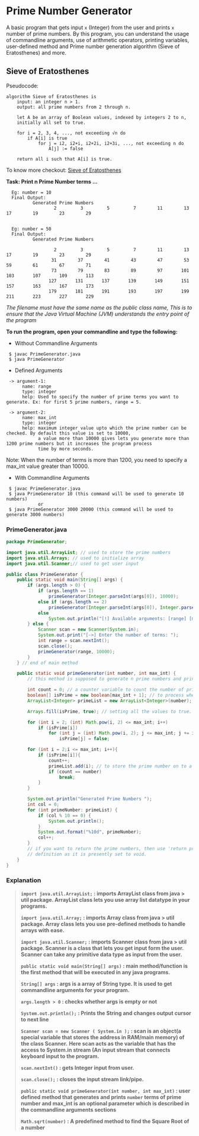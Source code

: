 # Prime Number Generator

A basic program that gets input `x` (Integer) from the user and prints `x` number of prime numbers. By this
program,
you can understand the usage of commandline arguments, use of arithmetic operators, printing variables, user-defined
method and Prime number generation algorithm (Sieve of Eratosthenes) and more.

## Sieve of Eratosthenes

Pseudocode:
```shell
algorithm Sieve of Eratosthenes is
    input: an integer n > 1.
    output: all prime numbers from 2 through n.

    let A be an array of Boolean values, indexed by integers 2 to n,
    initially all set to true.
    
    for i = 2, 3, 4, ..., not exceeding √n do
        if A[i] is true
            for j = i2, i2+i, i2+2i, i2+3i, ..., not exceeding n do
                A[j] := false

    return all i such that A[i] is true.
```

To know more checkout: [Sieve of Eratosthenes](https://en.wikipedia.org/wiki/Sieve_of_Eratosthenes)

**Task: Print n Prime Number terms ...**
```shell
  Eg: number = 10
  Final Output: 
          Generated Prime Numbers 
                  2         3         5         7        11        13        17        19        23        29

          
  Eg: number = 50
  Final Output:
          Generated Prime Numbers 

                  2         3         5         7        11        13        17        19        23        29
                 31        37        41        43        47        53        59        61        67        71
                 73        79        83        89        97       101       103       107       109       113
                127       131       137       139       149       151       157       163       167       173
                179       181       191       193       197       199       211       223       227       229
```

*The filename must have the same name as the public class name, This is to ensure that the Java Virtual Machine (JVM) understands the entry point of the program*

**To run the program, open your commandline and type the following:**
* Without Commandline Arguments
```shell
 $ javac PrimeGenerator.java
 $ java PrimeGenerator
```

* Defined Arguments
```shell
 -> argument-1: 
      name: range
      type: integer
      help: Used to specify the number of prime terms you want to generate. Ex: for first 5 prime numbers, range = 5.
  
 -> argument-2:
      name: max_int
      type: integer
      help: maximum integer value upto which the prime number can be checked. By default this value is set to 10000,
            a value more than 10000 gives lets you generate more than 1200 prime numbers but it increases the program process
            time by more seconds.  
```

Note: When the number of terms is more than 1200, you need to specify a max_int value greater than 10000.

* With Commandline Arguments
```shell
 $ javac PrimeGenerator.java
 $ java PrimeGenerator 10 (this command will be used to generate 10 numbers)
            or
 $ java PrimeGenerator 3000 20000 (this command will be used to generate 3000 numbers)
```


### PrimeGenerator.java
```java
package PrimeGenerator;

import java.util.ArrayList; // used to store the prime numbers
import java.util.Arrays; // used to initialize array
import java.util.Scanner;// used to get user input

public class PrimeGenerator {
    public static void main(String[] args) {
        if (args.length > 0) {
            if (args.length == 1)
                primeGenerator(Integer.parseInt(args[0]), 10000);
            else if (args.length == 2)
                primeGenerator(Integer.parseInt(args[0]), Integer.parseInt(args[1]));
            else
                System.out.println("[!] Available arguments: [range] [max_int | optional]");
        } else {
            Scanner scan = new Scanner(System.in);
            System.out.print("[->] Enter the number of terms: ");
            int range = scan.nextInt();
            scan.close();
            primeGenerator(range, 10000);
        }
    } // end of main method

    public static void primeGenerator(int number, int max_int) {
        // this method is supposed to generate n prime numbers and print them.

        int count = 0; // a counter variable to count the number of prime terms generated
        boolean[] isPrime = new boolean[max_int + 1]; // to process whether a number is prime or not
        ArrayList<Integer> primeList = new ArrayList<Integer>(number); // to store the prime numbers

        Arrays.fill(isPrime, true); // setting all the values to true.

        for (int i = 2; (int) Math.pow(i, 2) <= max_int; i++)
            if (isPrime[i])
                for (int j = (int) Math.pow(i, 2); j <= max_int; j += i)
                    isPrime[j] = false;

        for (int i = 2;i <= max_int; i++){
            if (isPrime[i]){
                count++;
                primeList.add(i); // to store the prime number on to a separate list.
                if (count == number)
                    break;
            }
        }

        System.out.println("Generated Prime Numbers ");
        int col = 0;
        for (int primeNumber: primeList) {
            if (col % 10 == 0) {
                System.out.println();
            }
            System.out.format("%10d", primeNumber);
            col++;
        }
        // if you want to return the prime numbers, then use 'return primeList;' and also change the function
        // definition as it is presently set to void.
    }
}

```

### Explanation
> **`import java.util.ArrayList;` : imports ArrayList class from java > util package. ArrayList class lets you use array list datatype in your programs.**
> 
> **`import java.util.Array;` : imports Array class from java > util package. Array class lets you use pre-defined methods to handle arrays with ease.**
> 
> **`import java.util.Scanner;` : imports Scanner class from java > util package. Scanner is a class that lets you get input form the user. Scanner can take any primitive data type as input from the user.**
>
> **`public static void main(String[] args)` : main method/function is the first method that will be executed in any java programs.**
>
> **`String[] args` : args is a array of String type. It is used to get commandline arguments for your program.**
>
> **`args.length > 0` : checks whether args is empty or not**
>
> **`System.out.println();` : Prints the String and changes output cursor to next line**
>
> **`Scanner scan = new Scanner ( System.in );` : scan is an object(a special variable that stores the address in RAM/main memory) of the class Scanner.**
> **Here scan acts as the variable that has the access to System.in stream (An input stream that connects keyboard input to the program.**
>
> **`scan.nextInt()` : gets Integer input from user.**
>
> **`scan.close();` : closes the input stream link/pipe.**
>
> **`public static void primeGenerator(int number, int max_int)` : user defined method that generates and prints `number` terms of prime number and max_int is an optional parameter which is described in the commandline arguments sections**
>
> **`Math.sqrt(number)` : A predefined method to find the Square Root of a number**
